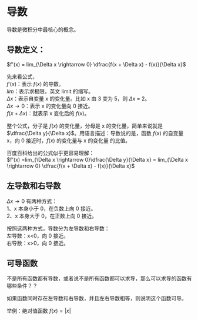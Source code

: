 # 导数  
导数是微积分中最核心的概念。  

## 导数定义：  
$f'(x) = lim_{\Delta x \rightarrow 0} \dfrac{f(x + \Delta x) - f(x)}{\Delta x}$  

先来看公式，    
$f'(x)$：表示 $f(x)$ 的导数。    
$lim$：表示求极限，英文 limit 的缩写。    
$\Delta x$：表示自变量 x 的变化量。比如 x 由 3 变为 5，则 $\Delta x$ = 2。    
$\Delta x \rightarrow 0$：表示 x 的变化量向 0 接近。   
$f(x + \Delta x)$：就表示 x 变化后的 $f(x)$。   

整个公式，分子是 $f(x)$ 的变化量，分母是 x 的变化量，简单来说就是 $\dfrac{\Delta y}{\Delta x}$。用语言描述：导数说的是，函数 $f(x)$ 的自变量 x，向 0 接近时，$f(x)$ 的变化量与 x 的变化量 的比值。   

百度百科给出的公式似乎更容易理解：  
$f'(x) =lim_{\Delta x \rightarrow 0}\dfrac{\Delta y}{\Delta x} = lim_{\Delta x \rightarrow 0} \dfrac{f(x + \Delta x) - f(x)}{\Delta x}$   

## 左导数和右导数
$\Delta x \rightarrow 0$ 有两种方式：   
1、x 本身小于 0，在负数上向 0 接近。   
2、x 本身大于 0，在正数上向 0 接近。 

按照这两种方式，导数分为左导数和右导数：   
左导数：x<0，向 0 接近。   
右导数：x>0，向 0 接近。   

## 可导函数
不是所有函数都有导数，或者说不是所有函数都可以求导，那么可以求导的函数有哪些条件？？   

如果函数同时存在左导数和右导数，并且左右导数相等，则说明这个函数可导。   

举例：绝对值函数 $f(x) = |x|$   
